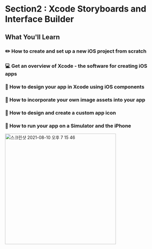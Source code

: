 # Section2 : Xcode Storyboards and Interface Builder
## What You'll Learn
### ✏️ How to create and set up a new iOS project from scratch
### 💻 Get an overview of Xcode - the software for creating iOS apps
### 🎨 How to design your app in Xcode using iOS components
### 🌃 How to incorporate your own image assets into your app
### 📱 How to design and create a custom app icon
### 🤳 How to run your app on a Simulator and the iPhone
<img width="366" alt="스크린샷 2021-08-10 오후 7 15 46" src="https://user-images.githubusercontent.com/87226868/128851868-4425650b-38b2-463b-beae-5a7ef80ebeb5.png">
